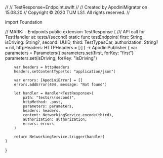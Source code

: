 //
//  TestResponse+Endpoint.swift
//
//  Created by ApodiniMigrator on 15.08.20
//  Copyright © 2020 TUM LS1. All rights reserved.
//

import Foundation

// MARK: - Endpoints
public extension TestResponse {
    /// API call for TestHandler at: tests/{second}
    static func testEndpoint(
        first: String,
        isDriving: String?,
        second: UUID,
        third: TestTypesCar,
        authorization: String? = nil,
        httpHeaders: HTTPHeaders = [:]
    ) -> ApodiniPublisher<TestResponse> {
        var parameters = Parameters()
        parameters.set(first, forKey: "first")
        parameters.set(isDriving, forKey: "isDriving")
        
        var headers = httpHeaders
        headers.setContentType(to: "application/json")
        
        var errors: [ApodiniError] = []
        errors.addError(404, message: "Not found")
        
        let handler = Handler<TestResponse>(
            path: "tests/\(second)",
            httpMethod: .post,
            parameters: parameters,
            headers: headers,
            content: NetworkingService.encode(third),
            authorization: authorization,
            errors: errors
        )
        
        return NetworkingService.trigger(handler)
    }
}
